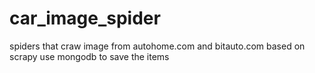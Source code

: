# car_image_spider
spiders that craw image from autohome.com and bitauto.com based on scrapy
use mongodb to save the items
